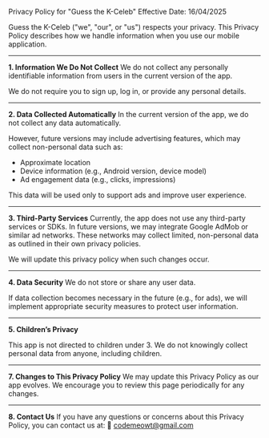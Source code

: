Privacy Policy for "Guess the K-Celeb"
Effective Date: 16/04/2025

Guess the K-Celeb ("we", "our", or "us") respects your privacy. This Privacy Policy describes how we handle information when you use our mobile application.

-----------------------------------

**1. Information We Do Not Collect**
We do not collect any personally identifiable information from users in the current version of the app.

We do not require you to sign up, log in, or provide any personal details.

-----------------------------------

**2. Data Collected Automatically**
In the current version of the app, we do not collect any data automatically.

However, future versions may include advertising features, which may collect non-personal data such as:

- Approximate location
- Device information (e.g., Android version, device model)
- Ad engagement data (e.g., clicks, impressions)

This data will be used only to support ads and improve user experience.

-----------------------------------

**3. Third-Party Services**
Currently, the app does not use any third-party services or SDKs.
In future versions, we may integrate Google AdMob or similar ad networks. These networks may collect limited, non-personal data as outlined in their own privacy policies.

We will update this privacy policy when such changes occur.

-----------------------------------

**4. Data Security**
We do not store or share any user data.

If data collection becomes necessary in the future (e.g., for ads), we will implement appropriate security measures to protect user information.

-----------------------------------

**5. Children’s Privacy**

This app is not directed to children under 3.
We do not knowingly collect personal data from anyone, including children.

-----------------------------------

**7. Changes to This Privacy Policy**
We may update this Privacy Policy as our app evolves. We encourage you to review this page periodically for any changes.

-----------------------------------

**8. Contact Us**
If you have any questions or concerns about this Privacy Policy, you can contact us at:
📧 codemeowt@gmail.com
